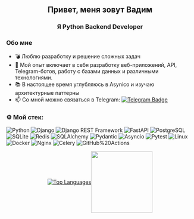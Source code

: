 <div id="header" align="center">
  <h2>Привет, меня зовут Вадим</h1>
  <h3>Я Python Backend Developer</h1>
</div>

### Обо мне
- :bomb: Люблю разработку и решение сложных задач
- :briefcase: Мой опыт включает в себя разработку веб-приложений, API, Telegram-ботов, работу с базами данных и различными технологиями.
- :books: В настоящее время углубляюсь в Asynico и изучаю архитектурные паттерны
- :mailbox: Со мной можно связаться в Telegram: [![Telegram Badge](https://img.shields.io/badge/-Tantal25-blue?style=flat&logo=Telegram&logoColor=white)](https://t.me/Tantal25)

### :gear: Мой стек:
![Python](https://img.shields.io/badge/-Python-3776AB?style=plastic&logo=python&logoColor=white)
![Django](https://img.shields.io/badge/-Django-092E20?style=plastic&logo=django&logoColor=white)
![Django REST Framework](https://img.shields.io/badge/-Django_REST_framework-DC143C?style=plastic)
![FastAPI](https://img.shields.io/badge/-FastAPI-009688?style=plastic&logo=fastapi&logoColor=white)
![PostgreSQL](https://img.shields.io/badge/-PostgreSQL-4169E1?style=plastic&logo=postgresql&logoColor=white)
![SQLite](https://img.shields.io/badge/-SQLite-003B57?style=plastic&logo=sqlite&logoColor=white)
![Redis](https://img.shields.io/badge/-Redis-DC382D?style=plastic&logo=redis&logoColor=white)
![SQLAlchemy](https://img.shields.io/badge/-SQLAlchemy-D71F00?style=plastic&logo=sqlalchemy&logoColor=white)
![Pydantic](https://img.shields.io/badge/-Pydantic-E92063?style=plastic&logo=pydantic&logoColor=white)
![Asyncio](https://img.shields.io/badge/-Asyncio-0A9EDC?style=plastic&logoColor=white)
![Pytest](https://img.shields.io/badge/-Pytest-0A9EDC?style=plastic&logo=pytest&logoColor=white)
![Linux](https://img.shields.io/badge/Linux-FCC624?style=plastic&logo=linux&logoColor=black)
![Docker](https://img.shields.io/badge/-Docker-2496ED?style=plastic&logo=docker&logoColor=white)
![Nginx](https://img.shields.io/badge/-NGINX-009639?style=plastic&logo=nginx&logoColor=white)
![Celery](https://img.shields.io/static/v1?style=plastic&message=Celery&color=37814A&logo=Celery&logoColor=FFFFFF&label)
![GitHub%20Actions](https://img.shields.io/badge/-GitHubActions-2088FF?style=plastic&logo=githubactions&logoColor=white)


<div style="display: flex; justify-content: center; align-items: center;">
  <a href="https://github.com/anuraghazra/github-readme-stats">
    <img src="https://github-readme-stats.vercel.app/api/top-langs/?username=Tantal25&layout=compact&theme=vision-friendly-dark" alt="Top Languages">
  </a>
  <img src="https://media3.giphy.com/media/v1.Y2lkPTc5MGI3NjExMHJwMjNpdXNtb29sYzViazlzdGVmeXk5NXNhNGdiejE3anBkMGZ1cSZlcD12MV9pbnRlcm5hbF9naWZfYnlfaWQmY3Q9Zw/ve43TyDQ3B4me7d22z/giphy.gif" width="165" height="165">
</div>
